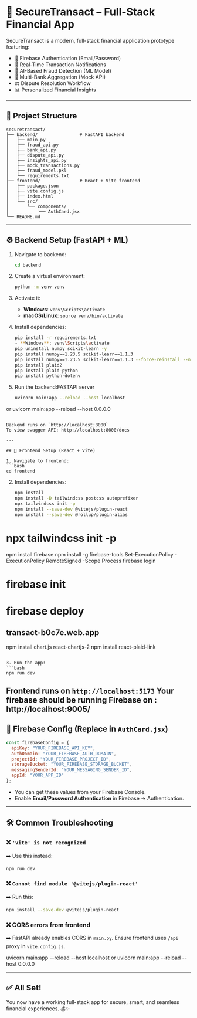 # 🔐 SecureTransact – Full-Stack Financial App

SecureTransact is a modern, full-stack financial application prototype featuring:

- 🔐 Firebase Authentication (Email/Password)
- 📲 Real-Time Transaction Notifications
- 🤖 AI-Based Fraud Detection (ML Model)
- 🏦 Multi-Bank Aggregation (Mock API)
- ⚖️ Dispute Resolution Workflow
- 📊 Personalized Financial Insights

---

## 🚀 Project Structure

```
securetransact/
├── backend/                # FastAPI backend
│   ├── main.py
│   ├── fraud_api.py
│   ├── bank_api.py
│   ├── dispute_api.py
│   ├── insights_api.py
│   ├── mock_transactions.py
│   ├── fraud_model.pkl
│   └── requirements.txt
├── frontend/               # React + Vite frontend
│   ├── package.json
│   ├── vite.config.js
│   ├── index.html
│   └── src/
│       └── components/
│           └── AuthCard.jsx
└── README.md
```

---

## ⚙️ Backend Setup (FastAPI + ML)

1. Navigate to backend:
   ```bash
   cd backend
   ```

2. Create a virtual environment:
   ```bash
   python -m venv venv
   ```

3. Activate it:
   - **Windows**: `venv\Scripts\activate`
   - **macOS/Linux**: `source venv/bin/activate`

4. Install dependencies:
   ```bash
   pip install -r requirements.txt
   - **Windows**: venv\Scripts\activate
   pip uninstall numpy scikit-learn -y
   pip install numpy==1.23.5 scikit-learn==1.1.3
   pip install numpy==1.23.5 scikit-learn==1.1.3 --force-reinstall --no-cache-dir
   pip install plaid2
   pip install plaid-python
   pip install python-dotenv

   ```

5. Run the backend:FASTAPI server
   ```bash
   uvicorn main:app --reload --host localhost
or uvicorn main:app --reload --host 0.0.0.0
 
   
   ```

Backend runs on `http://localhost:8000`
To view swagger API: http://localhost:8000/docs

---

## 🎨 Frontend Setup (React + Vite)

1. Navigate to frontend:
   ```bash
   cd frontend
   ```

2. Install dependencies:
   ```bash
   npm install
   npm install -D tailwindcss postcss autoprefixer
   npx tailwindcss init -p
   npm install --save-dev @vitejs/plugin-react
   npm install --save-dev @rollup/plugin-alias
 #  npx tailwindcss init -p
   npm install firebase
   npm install -g firebase-tools
   Set-ExecutionPolicy -ExecutionPolicy RemoteSigned -Scope Process
   firebase login
 #  firebase init
 #  firebase deploy
   ## transact-b0c7e.web.app
   npm install chart.js react-chartjs-2
   npm install react-plaid-link


   ```

3. Run the app:
   ```bash
   npm run dev
   ```

Frontend runs on `http://localhost:5173`
Your firebase should be running Firebase on : http://localhost:9005/
---

## 🔑 Firebase Config (Replace in `AuthCard.jsx`)

```js
const firebaseConfig = {
  apiKey: "YOUR_FIREBASE_API_KEY",
  authDomain: "YOUR_FIREBASE_AUTH_DOMAIN",
  projectId: "YOUR_FIREBASE_PROJECT_ID",
  storageBucket: "YOUR_FIREBASE_STORAGE_BUCKET",
  messagingSenderId: "YOUR_MESSAGING_SENDER_ID",
  appId: "YOUR_APP_ID"
};
```

- You can get these values from your Firebase Console.
- Enable **Email/Password Authentication** in Firebase → Authentication.

---

## 🛠 Common Troubleshooting

### ❌ `'vite' is not recognized`
➡️ Use this instead:
```bash
npm run dev
```

### ❌ `Cannot find module '@vitejs/plugin-react'`
➡️ Run this:
```bash
npm install --save-dev @vitejs/plugin-react
```

### ❌ CORS errors from frontend
➡️ FastAPI already enables CORS in `main.py`. Ensure frontend uses `/api` proxy in `vite.config.js`.

uvicorn main:app --reload --host localhost
or uvicorn main:app --reload --host 0.0.0.0


---

## ✅ All Set!
You now have a working full-stack app for secure, smart, and seamless financial experiences. 💰✨